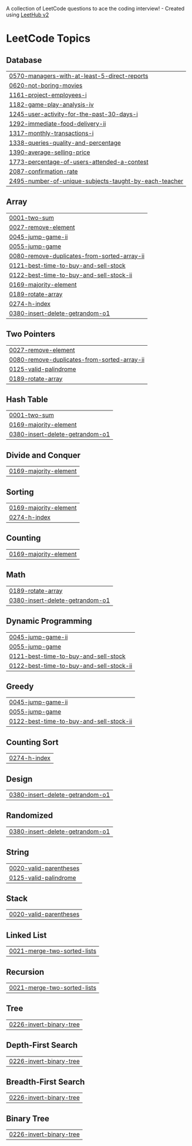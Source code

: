 A collection of LeetCode questions to ace the coding interview! - Created using [LeetHub v2](https://github.com/arunbhardwaj/LeetHub-2.0)
<!---LeetCode Topics Start-->
# LeetCode Topics
## Database
|  |
| ------- |
| [0570-managers-with-at-least-5-direct-reports](https://github.com/J-EUM/leetcode/tree/master/0570-managers-with-at-least-5-direct-reports) |
| [0620-not-boring-movies](https://github.com/J-EUM/leetcode/tree/master/0620-not-boring-movies) |
| [1161-project-employees-i](https://github.com/J-EUM/leetcode/tree/master/1161-project-employees-i) |
| [1182-game-play-analysis-iv](https://github.com/J-EUM/leetcode/tree/master/1182-game-play-analysis-iv) |
| [1245-user-activity-for-the-past-30-days-i](https://github.com/J-EUM/leetcode/tree/master/1245-user-activity-for-the-past-30-days-i) |
| [1292-immediate-food-delivery-ii](https://github.com/J-EUM/leetcode/tree/master/1292-immediate-food-delivery-ii) |
| [1317-monthly-transactions-i](https://github.com/J-EUM/leetcode/tree/master/1317-monthly-transactions-i) |
| [1338-queries-quality-and-percentage](https://github.com/J-EUM/leetcode/tree/master/1338-queries-quality-and-percentage) |
| [1390-average-selling-price](https://github.com/J-EUM/leetcode/tree/master/1390-average-selling-price) |
| [1773-percentage-of-users-attended-a-contest](https://github.com/J-EUM/leetcode/tree/master/1773-percentage-of-users-attended-a-contest) |
| [2087-confirmation-rate](https://github.com/J-EUM/leetcode/tree/master/2087-confirmation-rate) |
| [2495-number-of-unique-subjects-taught-by-each-teacher](https://github.com/J-EUM/leetcode/tree/master/2495-number-of-unique-subjects-taught-by-each-teacher) |
## Array
|  |
| ------- |
| [0001-two-sum](https://github.com/J-EUM/leetcode/tree/master/0001-two-sum) |
| [0027-remove-element](https://github.com/J-EUM/leetcode/tree/master/0027-remove-element) |
| [0045-jump-game-ii](https://github.com/J-EUM/leetcode/tree/master/0045-jump-game-ii) |
| [0055-jump-game](https://github.com/J-EUM/leetcode/tree/master/0055-jump-game) |
| [0080-remove-duplicates-from-sorted-array-ii](https://github.com/J-EUM/leetcode/tree/master/0080-remove-duplicates-from-sorted-array-ii) |
| [0121-best-time-to-buy-and-sell-stock](https://github.com/J-EUM/leetcode/tree/master/0121-best-time-to-buy-and-sell-stock) |
| [0122-best-time-to-buy-and-sell-stock-ii](https://github.com/J-EUM/leetcode/tree/master/0122-best-time-to-buy-and-sell-stock-ii) |
| [0169-majority-element](https://github.com/J-EUM/leetcode/tree/master/0169-majority-element) |
| [0189-rotate-array](https://github.com/J-EUM/leetcode/tree/master/0189-rotate-array) |
| [0274-h-index](https://github.com/J-EUM/leetcode/tree/master/0274-h-index) |
| [0380-insert-delete-getrandom-o1](https://github.com/J-EUM/leetcode/tree/master/0380-insert-delete-getrandom-o1) |
## Two Pointers
|  |
| ------- |
| [0027-remove-element](https://github.com/J-EUM/leetcode/tree/master/0027-remove-element) |
| [0080-remove-duplicates-from-sorted-array-ii](https://github.com/J-EUM/leetcode/tree/master/0080-remove-duplicates-from-sorted-array-ii) |
| [0125-valid-palindrome](https://github.com/J-EUM/leetcode/tree/master/0125-valid-palindrome) |
| [0189-rotate-array](https://github.com/J-EUM/leetcode/tree/master/0189-rotate-array) |
## Hash Table
|  |
| ------- |
| [0001-two-sum](https://github.com/J-EUM/leetcode/tree/master/0001-two-sum) |
| [0169-majority-element](https://github.com/J-EUM/leetcode/tree/master/0169-majority-element) |
| [0380-insert-delete-getrandom-o1](https://github.com/J-EUM/leetcode/tree/master/0380-insert-delete-getrandom-o1) |
## Divide and Conquer
|  |
| ------- |
| [0169-majority-element](https://github.com/J-EUM/leetcode/tree/master/0169-majority-element) |
## Sorting
|  |
| ------- |
| [0169-majority-element](https://github.com/J-EUM/leetcode/tree/master/0169-majority-element) |
| [0274-h-index](https://github.com/J-EUM/leetcode/tree/master/0274-h-index) |
## Counting
|  |
| ------- |
| [0169-majority-element](https://github.com/J-EUM/leetcode/tree/master/0169-majority-element) |
## Math
|  |
| ------- |
| [0189-rotate-array](https://github.com/J-EUM/leetcode/tree/master/0189-rotate-array) |
| [0380-insert-delete-getrandom-o1](https://github.com/J-EUM/leetcode/tree/master/0380-insert-delete-getrandom-o1) |
## Dynamic Programming
|  |
| ------- |
| [0045-jump-game-ii](https://github.com/J-EUM/leetcode/tree/master/0045-jump-game-ii) |
| [0055-jump-game](https://github.com/J-EUM/leetcode/tree/master/0055-jump-game) |
| [0121-best-time-to-buy-and-sell-stock](https://github.com/J-EUM/leetcode/tree/master/0121-best-time-to-buy-and-sell-stock) |
| [0122-best-time-to-buy-and-sell-stock-ii](https://github.com/J-EUM/leetcode/tree/master/0122-best-time-to-buy-and-sell-stock-ii) |
## Greedy
|  |
| ------- |
| [0045-jump-game-ii](https://github.com/J-EUM/leetcode/tree/master/0045-jump-game-ii) |
| [0055-jump-game](https://github.com/J-EUM/leetcode/tree/master/0055-jump-game) |
| [0122-best-time-to-buy-and-sell-stock-ii](https://github.com/J-EUM/leetcode/tree/master/0122-best-time-to-buy-and-sell-stock-ii) |
## Counting Sort
|  |
| ------- |
| [0274-h-index](https://github.com/J-EUM/leetcode/tree/master/0274-h-index) |
## Design
|  |
| ------- |
| [0380-insert-delete-getrandom-o1](https://github.com/J-EUM/leetcode/tree/master/0380-insert-delete-getrandom-o1) |
## Randomized
|  |
| ------- |
| [0380-insert-delete-getrandom-o1](https://github.com/J-EUM/leetcode/tree/master/0380-insert-delete-getrandom-o1) |
## String
|  |
| ------- |
| [0020-valid-parentheses](https://github.com/J-EUM/leetcode/tree/master/0020-valid-parentheses) |
| [0125-valid-palindrome](https://github.com/J-EUM/leetcode/tree/master/0125-valid-palindrome) |
## Stack
|  |
| ------- |
| [0020-valid-parentheses](https://github.com/J-EUM/leetcode/tree/master/0020-valid-parentheses) |
## Linked List
|  |
| ------- |
| [0021-merge-two-sorted-lists](https://github.com/J-EUM/leetcode/tree/master/0021-merge-two-sorted-lists) |
## Recursion
|  |
| ------- |
| [0021-merge-two-sorted-lists](https://github.com/J-EUM/leetcode/tree/master/0021-merge-two-sorted-lists) |
## Tree
|  |
| ------- |
| [0226-invert-binary-tree](https://github.com/J-EUM/leetcode/tree/master/0226-invert-binary-tree) |
## Depth-First Search
|  |
| ------- |
| [0226-invert-binary-tree](https://github.com/J-EUM/leetcode/tree/master/0226-invert-binary-tree) |
## Breadth-First Search
|  |
| ------- |
| [0226-invert-binary-tree](https://github.com/J-EUM/leetcode/tree/master/0226-invert-binary-tree) |
## Binary Tree
|  |
| ------- |
| [0226-invert-binary-tree](https://github.com/J-EUM/leetcode/tree/master/0226-invert-binary-tree) |
<!---LeetCode Topics End-->